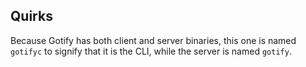 ## Quirks

Because Gotify has both client and server binaries, this one is named `gotifyc` to signify that it is the CLI, while the server is named `gotify`.

